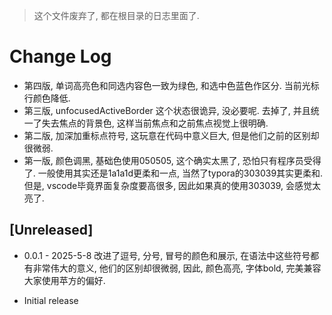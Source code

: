 
> 这个文件废弃了, 都在根目录的日志里面了.


# Change Log
* 第四版, 单词高亮色和同选内容色一致为绿色, 和选中色蓝色作区分. 当前光标行颜色降低.
* 第三版, unfocusedActiveBorder 这个状态很诡异, 没必要呢. 去掉了, 并且统一了失去焦点的背景色, 这样当前焦点和之前焦点视觉上很明确.
* 第二版, 加深加重标点符号, 这玩意在代码中意义巨大, 但是他们之前的区别却很微弱.
* 第一版, 颜色调黑, 基础色使用050505, 这个确实太黑了, 恐怕只有程序员受得了.  一般使用其实还是1a1a1d更柔和一点, 当然了typora的303039其实更柔和. 但是, vscode毕竟界面复杂度要高很多, 因此如果真的使用303039, 会感觉太亮了.

## [Unreleased]

* 0.0.1 - 2025-5-8 改进了逗号, 分号, 冒号的颜色和展示, 在语法中这些符号都有非常伟大的意义, 他们的区别却很微弱, 因此, 颜色高亮, 字体bold, 完美兼容大家使用苹方的偏好.

- Initial release
